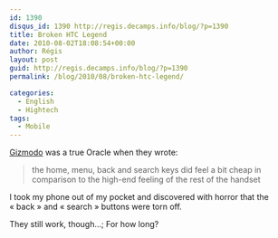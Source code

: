 ```yaml
---
id: 1390
disqus_id: 1390 http://regis.decamps.info/blog/?p=1390
title: Broken HTC Legend
date: 2010-08-02T18:08:54+00:00
author: Régis
layout: post
guid: http://regis.decamps.info/blog/?p=1390
permalink: /blog/2010/08/broken-htc-legend/

categories:
  - English
  - Hightech
tags:
  - Mobile
---
```

[Gizmodo](http://gizmodo.com/5488019/htc-legend-review-frankly-it-feels-expensive) was a true Oracle when they wrote:

> the home, menu, back and search keys did feel a bit cheap in comparison to the high-end feeling of the rest of the handset

I took my phone out of my pocket and discovered with horror that the « back » and « search » buttons were torn off.

They still work, though…; For how long?
